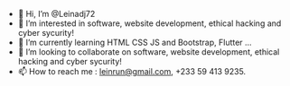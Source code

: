 - 👋 Hi, I’m @Leinadj72
- 👀 I’m interested in software, website development, ethical hacking and cyber sycurity!
- 🌱 I’m currently learning HTML CSS JS and Bootstrap, Flutter ...
- 💞️ I’m looking to collaborate on software, website development, ethical hacking and cyber sycurity!
- 📫 How to reach me : leinrun@gmail.com, +233 59 413 9235.

<!---
Leinadj72/Leinadj72 is a ✨ special ✨ repository because its `README.md` (this file) appears on your GitHub profile.
You can click the Preview link to take a look at your changes.
--->
